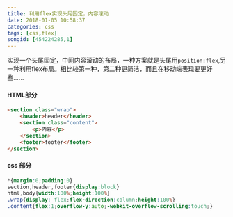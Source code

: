 ```yaml
---
title: 利用flex实现头尾固定，内容滚动
date: 2018-01-05 10:58:37
categories: css
tags: [css,flex]
songid: [454224285,1]
---
```

实现一个头尾固定，中间内容滚动的布局，一种方案就是头尾用`position:flex`,另一种利用flex布局。相比较第一种，第二种更简洁，而且在移动端表现要更好些......
<!-- more -->

####  HTML部分

```html
<section class="wrap">
    <header>header</header>
    <section class="content">
        <p>内容</p>
    </section>
    <footer>footer</footer>
</section>
```
#### css 部分
```css
*{margin:0;padding:0}
section,header,footer{display:block}
html,body{width:100%;height:100%}
.wrap{display: flex;flex-direction:column;height:100%}
.content{flex:1;overflow-y:auto;-webkit-overflow-scrolling:touch;}

```